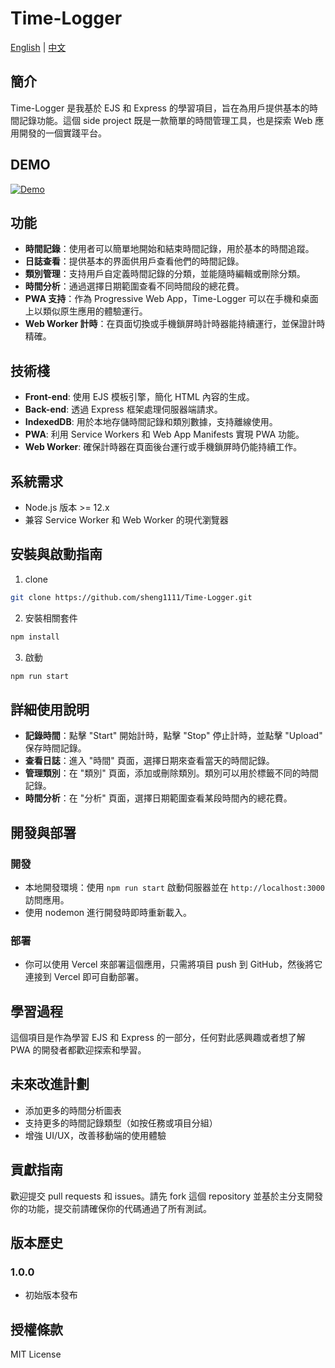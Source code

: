 # Time-Logger

[English](./readme.md) | [中文](./readme-zh-TW.md)

## 簡介

Time-Logger 是我基於 EJS 和 Express 的學習項目，旨在為用戶提供基本的時間記錄功能。這個 side project 既是一款簡單的時間管理工具，也是探索 Web 應用開發的一個實踐平台。

## DEMO

[![Demo](https://img.shields.io/badge/DEMO-Vercel-brightgreen)](https://time-logger-dun.vercel.app/)

## 功能

- **時間記錄**：使用者可以簡單地開始和結束時間記錄，用於基本的時間追蹤。
- **日誌查看**：提供基本的界面供用戶查看他們的時間記錄。
- **類別管理**：支持用戶自定義時間記錄的分類，並能隨時編輯或刪除分類。
- **時間分析**：通過選擇日期範圍查看不同時間段的總花費。
- **PWA 支持**：作為 Progressive Web App，Time-Logger 可以在手機和桌面上以類似原生應用的體驗運行。
- **Web Worker 計時**：在頁面切換或手機鎖屏時計時器能持續運行，並保證計時精確。

## 技術棧

- **Front-end**: 使用 EJS 模板引擎，簡化 HTML 內容的生成。
- **Back-end**: 透過 Express 框架處理伺服器端請求。
- **IndexedDB**: 用於本地存儲時間記錄和類別數據，支持離線使用。
- **PWA**: 利用 Service Workers 和 Web App Manifests 實現 PWA 功能。
- **Web Worker**: 確保計時器在頁面後台運行或手機鎖屏時仍能持續工作。

## 系統需求

- Node.js 版本 >= 12.x
- 兼容 Service Worker 和 Web Worker 的現代瀏覽器

## 安裝與啟動指南

1. clone

```bash
git clone https://github.com/sheng1111/Time-Logger.git
```

2. 安裝相關套件

```bash
npm install
```

3. 啟動

```bash
npm run start
```

## 詳細使用說明

- **記錄時間**：點擊 "Start" 開始計時，點擊 "Stop" 停止計時，並點擊 "Upload" 保存時間記錄。
- **查看日誌**：進入 "時間" 頁面，選擇日期來查看當天的時間記錄。
- **管理類別**：在 "類別" 頁面，添加或刪除類別。類別可以用於標籤不同的時間記錄。
- **時間分析**：在 "分析" 頁面，選擇日期範圍查看某段時間內的總花費。

## 開發與部署

### 開發

- 本地開發環境：使用 `npm run start` 啟動伺服器並在 `http://localhost:3000` 訪問應用。
- 使用 nodemon 進行開發時即時重新載入。

### 部署

- 你可以使用 Vercel 來部署這個應用，只需將項目 push 到 GitHub，然後將它連接到 Vercel 即可自動部署。

## 學習過程

這個項目是作為學習 EJS 和 Express 的一部分，任何對此感興趣或者想了解 PWA 的開發者都歡迎探索和學習。

## 未來改進計劃

- 添加更多的時間分析圖表
- 支持更多的時間記錄類型（如按任務或項目分組）
- 增強 UI/UX，改善移動端的使用體驗

## 貢獻指南

歡迎提交 pull requests 和 issues。請先 fork 這個 repository 並基於主分支開發你的功能，提交前請確保你的代碼通過了所有測試。

## 版本歷史

### 1.0.0

- 初始版本發布

## 授權條款

MIT License
